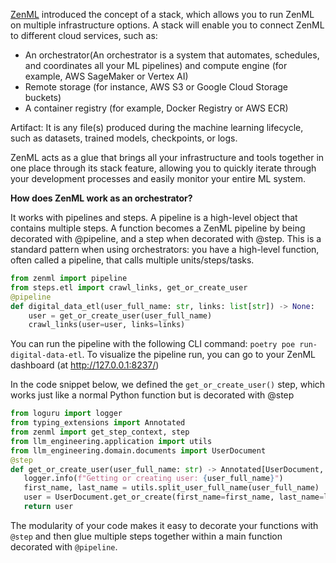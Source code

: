 [ZenML](https://docs.zenml.io/user-guide/production-guide/understand-stacks.) introduced the concept of a stack, which allows you to run ZenML on multiple infrastructure options. A stack will enable you to connect ZenML to different cloud services, such as:

- An orchestrator(An orchestrator is a system that automates, schedules, and coordinates all your ML pipelines) and compute engine (for example, AWS SageMaker or Vertex AI)
- Remote storage (for instance, AWS S3 or Google Cloud Storage buckets)
- A container registry (for example, Docker Registry or AWS ECR)

Artifact: It is any file(s) produced during the machine learning lifecycle, such as datasets, trained models, checkpoints, or logs.



ZenML acts as a glue that brings all your infrastructure and tools together in one place through its stack feature, allowing you to quickly iterate through your development processes and easily monitor your entire ML system.


<strong>How does ZenML work as an orchestrator?</strong> 

It works with pipelines and steps. A pipeline is a high-level object that contains multiple steps. A function becomes a ZenML pipeline by being decorated with @pipeline, and a step when decorated with @step. This is a standard pattern when using orchestrators: you have a high-level function, often called a pipeline, that calls multiple units/steps/tasks.
```py
from zenml import pipeline
from steps.etl import crawl_links, get_or_create_user
@pipeline
def digital_data_etl(user_full_name: str, links: list[str]) -> None:
    user = get_or_create_user(user_full_name)
    crawl_links(user=user, links=links)
```

You can run the pipeline with the following CLI command: ```poetry poe run-digital-data-etl```. To visualize the pipeline run, you can go to your ZenML dashboard (at http://127.0.0.1:8237/)

 In the code snippet below, we defined the ```get_or_create_user()``` step, which works just like a normal Python function but is decorated with @step
 ```py
from loguru import logger
from typing_extensions import Annotated
from zenml import get_step_context, step
from llm_engineering.application import utils
from llm_engineering.domain.documents import UserDocument
@step
def get_or_create_user(user_full_name: str) -> Annotated[UserDocument, "user"]:
    logger.info(f"Getting or creating user: {user_full_name}")
    first_name, last_name = utils.split_user_full_name(user_full_name)
    user = UserDocument.get_or_create(first_name=first_name, last_name=last_name)
    return user
```
The modularity of your code makes it easy to decorate your functions with ```@step``` and then glue multiple steps together within a main function decorated with ```@pipeline```.



